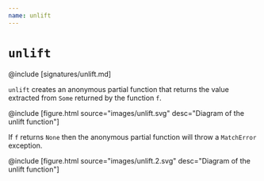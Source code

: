 ```yaml
---
name: unlift
---
```


# `unlift`

@include [signatures/unlift.md]

`unlift` creates an anonymous partial function that returns the value extracted
from `Some` returned by the function `f`.

@include [figure.html source="images/unlift.svg" desc="Diagram of the unlift function"]

If `f` returns `None` then the anonymous partial function will throw a
`MatchError` exception.

@include [figure.html source="images/unlift.2.svg" desc="Diagram of the unlift function"]

